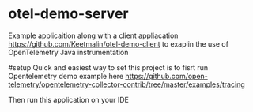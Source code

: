 # otel-demo-server
Example applicaition along with a client appliacation https://github.com/Keetmalin/otel-demo-client
to exaplin the use of OpenTelemetry Java instrumentation


#setup
Quick and easiest way to set this project is to fisrt run Opentelemetry demo example here 
https://github.com/open-telemetry/opentelemetry-collector-contrib/tree/master/examples/tracing

Then run this application on your IDE
